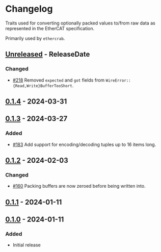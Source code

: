 # Changelog

Traits used for converting optionally packed values to/from raw data as represented in the EtherCAT
specification.

Primarily used by `ethercrab`.

<!-- next-header -->

## [Unreleased] - ReleaseDate

### Changed

- [#218](https://github.com/ethercrab-rs/ethercrab/pull/218) Removed `expected` and `got` fields
  from `WireError::{Read,Write}BufferTooShort`.

## [0.1.4] - 2024-03-31

## [0.1.3] - 2024-03-27

### Added

- [#183](https://github.com/ethercrab-rs/ethercrab/pull/183) Add support for encoding/decoding
  tuples up to 16 items long.

## [0.1.2] - 2024-02-03

### Changed

- [#160](https://github.com/ethercrab-rs/ethercrab/pull/160) Packing buffers are now zeroed before
  being written into.

## [0.1.1] - 2024-01-11

## [0.1.0] - 2024-01-11

### Added

- Initial release

<!-- next-url -->

[unreleased]: https://github.com/ethercrab-rs/ethercrab/compare/ethercrab-wire-v0.1.4...HEAD
[0.1.4]:
  https://github.com/ethercrab-rs/ethercrab/compare/ethercrab-wire-v0.1.3...ethercrab-wire-v0.1.4
[0.1.3]:
  https://github.com/ethercrab-rs/ethercrab/compare/ethercrab-wire-v0.1.2...ethercrab-wire-v0.1.3
[0.1.2]:
  https://github.com/ethercrab-rs/ethercrab/compare/ethercrab-wire-v0.1.1...ethercrab-wire-v0.1.2
[0.1.1]:
  https://github.com/ethercrab-rs/ethercrab/compare/ethercrab-wire-v0.1.0...ethercrab-wire-v0.1.1
[0.1.0]: https://github.com/ethercrab-rs/ethercrab/compare/HEAD...ethercrab-wire-v0.1.0
